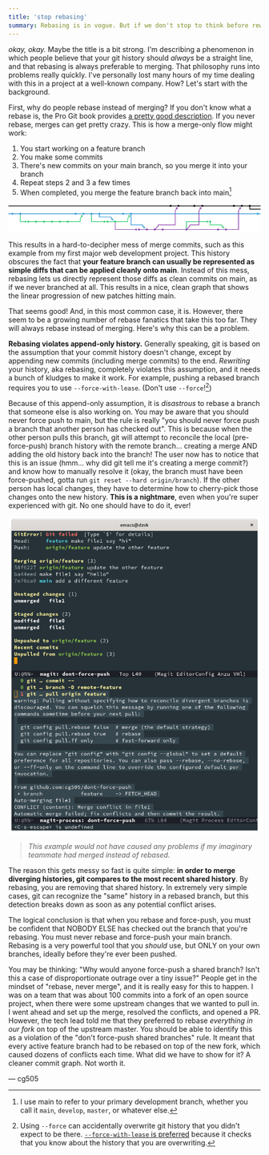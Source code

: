 ```yaml
---
title: 'stop rebasing'
summary: Rebasing is in vogue. But if we don't stop to think before rewriting our history, it will just end up causing us pain in the future.
---
```

_okay, okay._ Maybe the title is a bit strong. I'm describing a phenomenon in which people believe that your git history should _always_ be a straight line, and that rebasing is always preferable to merging. That philosophy runs into problems really quickly. I've personally lost many hours of my time dealing with this in a project at a well-known company. How? Let's start with the background.

First, why do people rebase instead of merging? If you don't know what a rebase is, the Pro Git book provides [a pretty good description](https://git-scm.com/book/en/v2/Git-Branching-Rebasing). If you never rebase, merges can get pretty crazy. This is how a merge-only flow might work:

1. You start working on a feature branch
2. You make some commits
3. There's new commits on your main branch, so you merge it into your branch
4. Repeat steps 2 and 3 a few times
5. When completed, you merge the feature branch back into main[^main]

![network graph for frc461/website-2013](/assets/461merges.png)

This results in a hard-to-decipher mess of merge commits, such as this example from my first major web development project. This history obscures the fact that **your feature branch can usually be represented as simple diffs that can be applied cleanly onto main**. Instead of this mess, rebasing lets us directly represent those diffs as clean commits on main, as if we never branched at all. This results in a nice, clean graph that shows the linear progression of new patches hitting main.

That seems good! And, in this most common case, it is. However, there seem to be a growing number of rebase fanatics that take this too far. They will always rebase instead of merging. Here's why this can be a problem.

**Rebasing violates append-only history.** Generally speaking, git is based on the assumption that your commit history doesn't change, except by appending new commits (including merge commits) to the end. _Rewriting_ your history, aka rebasing, completely violates this assumption, and it needs a bunch of kludges to make it work. For example, pushing a rebased branch requires you to use `--force-with-lease`. (Don't use `--force`![^force])

Because of this append-only assumption, it is _disastrous_ to rebase a branch that someone else is also working on. You may be aware that you should never force push to main, but the rule is really "you should never force push a branch that another person has checked out". This is because when the other person pulls this branch, git will attempt to reconcile the local (pre-force-push) branch history with the remote branch... creating a merge AND adding the old history back into the branch! The user now has to notice that this is an issue (hmm... why did git tell me it's creating a merge commit?) and know how to manually resolve it (okay, the branch must have been force-pushed, gotta run `git reset --hard origin/branch`). If the other person has local changes, they have to determine how to cherry-pick those changes onto the new history. **This is a nightmare**, even when you're super experienced with git. No one should have to do it, ever!

![Magit struggling to comprehend a force-pushed feature branch](/assets/brokenpull.png)
> *This example would not have caused any problems if my imaginary teammate had merged instead of rebased.*

The reason this gets messy so fast is quite simple: **in order to merge diverging histories, git compares to the most recent shared history**. By rebasing, you are removing that shared history. In extremely very simple cases, git can recognize the "same" history in a rebased branch, but this detection breaks down as soon as any potential conflict arises.

The logical conclusion is that when you rebase and force-push, you must be confident that NOBODY ELSE has checked out the branch that you're rebasing. You must never rebase and force-push your main branch. Rebasing is a very powerful tool that you _should_ use, but ONLY on your own branches, ideally before they're ever been pushed.

You may be thinking: "Why would anyone force-push a shared branch? Isn't this a case of disproportionate outrage over a tiny issue?" People get in the mindset of "rebase, never merge", and it is really easy for this to happen. I was on a team that was about 100 commits into a fork of an open source project, when there were some upstream changes that we wanted to pull in. I went ahead and set up the merge, resolved the conflicts, and opened a PR. However, the tech lead told me that they preferred to rebase *everything in our fork* on top of the upstream master. You should be able to identify this as a violation of the "don't force-push shared branches" rule. It meant that every active feature branch had to be rebased on top of the new fork, which caused dozens of conflicts each time. What did we have to show for it? A cleaner commit graph. Not worth it.

<p class="signoff">&mdash; cg505</p>

[^main]: I use main to refer to your primary development branch, whether you call it `main`, `develop`, `master`, or whatever else.

[^force]: Using `--force` can accidentally overwrite git history that you didn't expect to be there. [`--force-with-lease` is preferred](https://blog.developer.atlassian.com/force-with-lease/) because it checks that you know about the history that you are overwriting.
